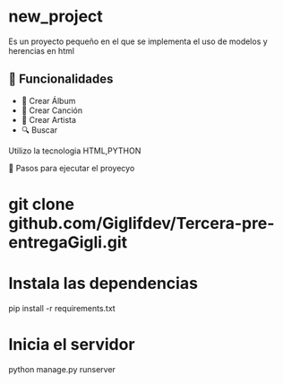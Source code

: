 # new_project 


Es un proyecto pequeño en el que se implementa el uso de modelos y herencias en html

## 🚀 Funcionalidades

- 🎨 Crear Álbum
- 🎵 Crear Canción
- 👤 Crear Artista
- 🔍 Buscar




Utilizo la tecnologia HTML,PYTHON




📁 Pasos para ejecutar el proyecyo

# git clone github.com/Giglifdev/Tercera-pre-entregaGigli.git


# Instala las dependencias
pip install -r requirements.txt

# Inicia el servidor
python manage.py runserver
